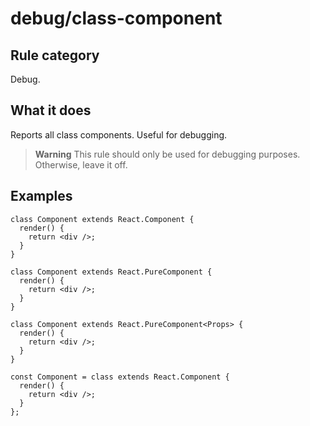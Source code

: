 # debug/class-component

<!-- end auto-generated rule header -->

## Rule category

Debug.

## What it does

Reports all class components. Useful for debugging.

> **Warning**
> This rule should only be used for debugging purposes.
> Otherwise, leave it off.

## Examples

```tsx
class Component extends React.Component {
  render() {
    return <div />;
  }
}
```

```tsx
class Component extends React.PureComponent {
  render() {
    return <div />;
  }
}
```

```tsx
class Component extends React.PureComponent<Props> {
  render() {
    return <div />;
  }
}
```

```tsx
const Component = class extends React.Component {
  render() {
    return <div />;
  }
};
```
